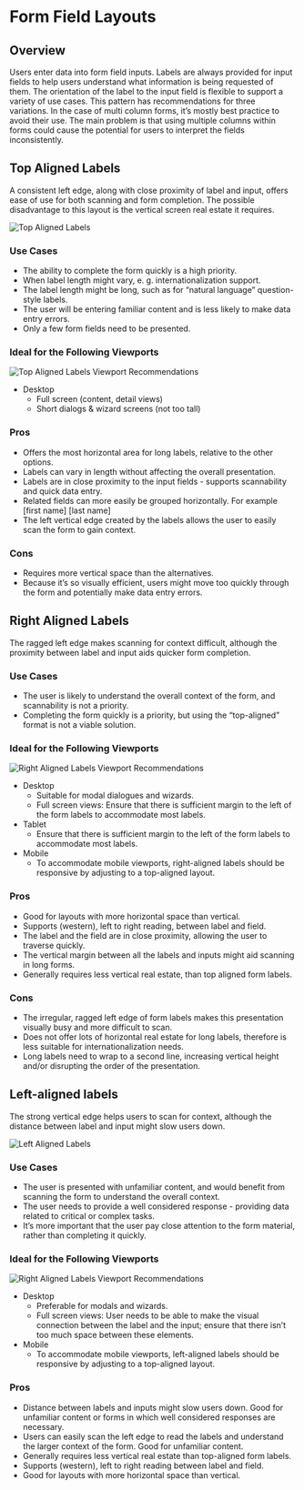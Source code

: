 # Form Field Layouts

## Overview

Users enter data into form field inputs. Labels are always provided for input fields to help users understand what information is being requested of them. The orientation of the label to the input field is flexible to support a variety of use cases. This pattern has recommendations for three variations. In the case of multi column forms, it’s mostly best practice to avoid their use. The main problem is that using multiple columns within forms could cause the potential for users to interpret the fields inconsistently.

## Top Aligned Labels
A consistent left edge, along with close proximity of label and input, offers ease of use for both scanning and form completion. The possible disadvantage to this layout is the vertical screen real estate it requires.

![Top Aligned Labels](img/top-aligned-label.png)

### Use Cases
* The ability to complete the form quickly is a high priority.
* When label length might vary, e. g. internationalization support.
* The label length might be long, such as for “natural language” question-style labels.
* The user will be entering familiar content and is less likely to make data entry errors.
* Only a few form fields need to be presented.

### Ideal for the Following Viewports
![Top Aligned Labels Viewport Recommendations](top-aligned-viewport.png)

* Desktop
  * Full screen (content, detail views)
  * Short dialogs & wizard screens (not too tall)

### Pros
* Offers the most horizontal area for long labels, relative to the other options.
* Labels can vary in length without affecting the overall presentation.
* Labels are in close proximity to the input fields - supports scannability and quick data entry.
* Related fields can more easily be grouped horizontally. For example [first name] [last name]
* The left vertical edge created by the labels allows  the user to easily scan the form to gain context.

### Cons
* Requires more vertical space than the alternatives.
* Because it’s so visually efficient, users might move too quickly through the form and potentially make data entry errors.

## Right Aligned Labels
The ragged left edge makes scanning for context difficult, although the proximity between label and input aids quicker form completion.

### Use Cases
* The user is likely to understand the overall context of the form, and scannability is not a priority.
* Completing the form quickly is a priority, but using the “top-aligned” format is not a viable solution.

### Ideal for the Following Viewports
![Right Aligned Labels Viewport Recommendations](right-aligned-viewport.png)

* Desktop
  * Suitable for modal dialogues and wizards.
  * Full screen views: Ensure that there is sufficient margin to the left of the form labels to accommodate most labels.
* Tablet
  * Ensure that there is sufficient margin to the left of the form labels to accommodate most labels.  
* Mobile
  * To accommodate mobile viewports, right-aligned labels should be responsive by adjusting to a top-aligned layout.

### Pros
* Good for layouts with more horizontal space than vertical.
* Supports (western), left to right reading, between label and field.
* The label and the field are in close proximity, allowing the user to traverse quickly.
* The vertical margin between all the labels and inputs might aid scanning in long forms.
* Generally requires less vertical real estate, than top aligned form labels.


### Cons
* The irregular, ragged left edge of form labels makes this presentation visually busy and more difficult to scan.
* Does not offer lots of horizontal real estate for long labels, therefore is less suitable for internationalization needs.
* Long labels need to wrap to a second line, increasing vertical height and/or disrupting the order of the presentation.  

## Left-aligned labels
The strong vertical edge helps users to scan for context, although the distance between label and input might slow users down.

![Left Aligned Labels](img/left-aligned-labels.png)

### Use Cases
* The user is presented with unfamiliar content, and would benefit from scanning the form to understand the overall context.
* The user needs to provide a well considered response - providing data related to critical or complex tasks.  
* It’s more important that the user pay close attention to the form material, rather than completing it quickly.

### Ideal for the Following Viewports
![Right Aligned Labels Viewport Recommendations](right-aligned-viewport.png)

* Desktop
  * Preferable for modals and wizards.
  * Full screen views: User needs to be able to make the visual connection between the label and the input; ensure that there isn’t too much space between these elements.
* Mobile
  * To accommodate mobile viewports, left-aligned labels should be responsive by adjusting to a top-aligned layout.

### Pros
* Distance between labels and inputs might slow users down. Good for unfamiliar content or forms in which well considered responses are necessary.
* Users can easily scan the left edge to read the labels and understand the larger context of the form. Good for unfamiliar content.
* Generally requires less vertical real estate than top-aligned form labels.
* Supports (western), left to right reading between label and field.
* Good for layouts with more horizontal space than vertical.
